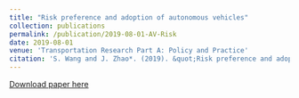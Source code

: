 ```yaml
---
title: "Risk preference and adoption of autonomous vehicles"
collection: publications
permalink: /publication/2019-08-01-AV-Risk
date: 2019-08-01
venue: 'Transportation Research Part A: Policy and Practice'
citation: 'S. Wang and J. Zhao*. (2019). &quot;Risk preference and adoption of autonomous vehicles.&quot; <i>Transportation Research Part A: Policy and Practice</i>. 126, 215-229.'
---
```


[Download paper here](https://www.sciencedirect.com/science/article/pii/S0965856417310315?casa_token=a-uBSz8X03sAAAAA:LhPOmdE5gLaWCf1wHfkd44t9E2sJsa0iI6RnO_230wlV-9aZWMvGq5aIYTfqGs1go8seyJ-BTE8)
